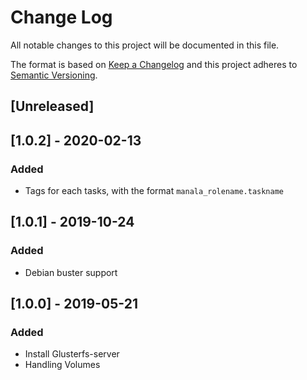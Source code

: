 # Change Log
All notable changes to this project will be documented in this file.

The format is based on [Keep a Changelog](http://keepachangelog.com/)
and this project adheres to [Semantic Versioning](http://semver.org/).

## [Unreleased]

## [1.0.2] - 2020-02-13
### Added
- Tags for each tasks, with the format `manala_rolename.taskname`

## [1.0.1] - 2019-10-24
### Added
- Debian buster support

## [1.0.0] - 2019-05-21
### Added
- Install Glusterfs-server
- Handling Volumes

